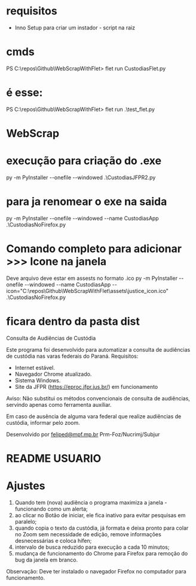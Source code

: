 # requisitos 
- Inno Setup para criar um instador - script na raiz

# cmds
PS C:\repos\Github\WebScrapWithFlet> flet run CustodiasFlet.py
# é esse:
PS C:\repos\Github\WebScrapWithFlet> flet run .\test_flet.py

# WebScrap
# execução para criação do .exe 
py -m PyInstaller --onefile --windowed .\CustodiasJFPR2.py

# para ja renomear o exe na saida
py -m PyInstaller --onefile --windowed --name CustodiasApp .\CustodiasNoFirefox.py

# Comando completo para adicionar >>> Icone na janela
Deve arquivo deve estar em assests no formato .ico
py -m PyInstaller --onefile --windowed --name CustodiasApp --icon="C:\repos\Github\WebScrapWithFlet\assets\justice_icon.ico" .\CustodiasNoFirefox.py

# ficara dentro da pasta dist


Consulta de Audiências de Custódia

Este programa foi desenvolvido para automatizar a consulta de audiências de custódia nas varas federais do Paraná. 
Requisitos:
- Internet estável.
- Navegador Chrome atualizado.
- Sistema Windows.
- Site da JFPR (https://eproc.jfpr.jus.br/) em funcionamento

Aviso: Não substitui os métodos convencionais de consulta de audiências, servindo apenas como ferramenta auxíliar.
                           
Em caso de ausência de alguma vara federal que realize audiências de custódia, informar pelo zoom.

Desenvolvido por feliped@mpf.mp.br
Prm-Foz/Nucrimj/Subjur

# README USUARIO
# Ajustes 
1. Quando tem (nova) audiência o programa maximiza a janela - funcionando como um alerta;
2. ao clicar no Botão de iniciar, ele fica inativo para evitar pesquisas em paralelo;
3. quando copia o texto da custódia, já formata e deixa pronto para colar no Zoom sem necessidade de edição, remove informações desnecessárias e coloca hífen;
4. intervalo de busca reduzido para execução a cada 10 minutos;
5. mudança de funcionamento do Chrome para Firefox para remoção do bug da janela em branco.

Observação:
Deve ter instalado o navegador Firefox no computador para funcionamento.


